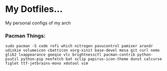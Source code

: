 # My Dotfiles...
My personal configs of my arch
### Pacman Things:
```
sudo pacman -S code rofi which nitrogen pavucontrol pamixer arandr udiskie volumeicon cbatticon xorg-xinit base-devel mesa git curl nemo glib2 lxappearance geeqie vlc brightnessctl pacman-contrib python-psutil python-pip neofetch bat xclip papirus-icon-theme dunst calcurse figlet ttf-jetbrains-mono xdotool vim
```
